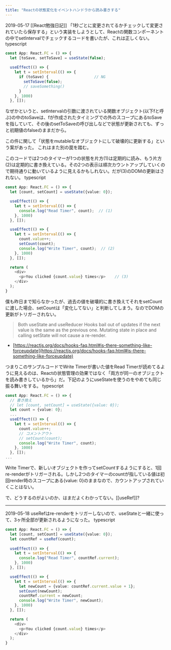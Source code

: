 ```yaml
---
title: "Reactの状態変化をイベントハンドラから読み書きする"
---
```


2019-05-17 [[React勉強日記]]
「1秒ごとに変更されてるかチェックして変更されていたら保存する」という実装をしようとして、Reactの関数コンポーネントの中でsetIntervalでチェックするコードを書いたが、これは正しくない。
typescript

```typescript
const App: React.FC = () => {
  let [toSave, setToSave] = useState(false);
  
  useEffect(() => {
    let t = setInterval(() => {
      if (toSave) {                    // NG
        setToSave(false);
        // saveSomething()
      }
    }, 1000)
  }, []);
```


なぜかというと、setIntervalの引数に渡されている関数オブジェクト(以下fと呼ぶ)の中のtoSaveは、fが作成されたタイミングでの外のスコープにあるtoSaveを指していて、その後のsetToSaveの呼び出しなどで状態が更新されても、ずっと初期値のfalseのままだから。

この件に関して「状態をmutableなオブジェクトにして破壊的に更新する」という案があった。
これはまた別の罠を踏む。

このコードでは2つのタイマーが1つの状態を片方(1)は定期的に読み、もう片方(2)は定期的に書き換えている。その2つの表示は順次カウントアップしていくので期待通りに動いているように見えるかもしれない。だが(3)のDOMの更新はされない。
typescript

```typescript
const App: React.FC = () => {
  let [count, setCount] = useState({value: 0});

  useEffect(() => {
    let t = setInterval(() => {
      console.log("Read Timer", count);  // (1)
    }, 1000)
  }, []);

  useEffect(() => {
    let t = setInterval(() => {
      count.value++;
      setCount(count);
      console.log("Write Timer", count);  // (2)
    }, 1000)
  }, []);

  return (
    <div>
      <p>You clicked {count.value} times</p>    // (3)
    </div>
  );
}
```

僕も昨日まで知らなかったが、過去の値を破壊的に書き換えてそれをsetCountに渡した場合、setCountは「変化してない」と判断してしまう。なのでDOMの更新がトリガーされない。

> Both useState and useReducer Hooks bail out of updates if the next value is the same as the previous one. Mutating state in place and calling setState will not cause a re-render.
- [https://reactjs.org/docs/hooks-faq.html#is-there-something-like-forceupdate](https://reactjs.org/docs/hooks-faq.html#is-there-something-like-forceupdate)

つまりこのサンプルコードでWrite Timerが書いた値をRead Timerが読めてるように見えるのは、Reactの状態管理の効果ではなく「両方が同一のオブジェクトを読み書きしているから」だ。下記のようにuseStateを使うのをやめても同じ振る舞いをする。
typescript

```typescript
const App: React.FC = () => {
  // 書き換え
  // let [count, setCount] = useState({value: 0});
  let count = {value: 0};
  ...
  useEffect(() => {
    let t = setInterval(() => {
      count.value++;
      // コメントアウト
      // setCount(count);
      console.log("Write Timer", count);
    }, 1000)
  }, []);
...
```


Write Timerで、新しいオブジェクトを作ってsetCountするようにすると、1回re-renderがトリガーされる。しかし2つのタイマーのcountが指している値は初回render時のスコープにある{value: 0}のままなので、カウントアップされていくことはない。

で、どうするのがよいのか、はまだよくわかってない。[[useRef]]?

----
2019-05-18
useRefはre-renderをトリガーしないので、useStateと一緒に使って、3ヶ所全部が更新されるようになった。
typescript

```typescript
const App: React.FC = () => {
  let [count, setCount] = useState({value: 0});
  let countRef = useRef(count);
  
  useEffect(() => {
    let t = setInterval(() => {
      console.log("Read Timer", countRef.current);
    }, 1000)
  }, []);

  useEffect(() => {
    let t = setInterval(() => {
      let newCount = {value: countRef.current.value + 1};
      setCount(newCount);
      countRef.current = newCount;
      console.log("Write Timer", newCount);
    }, 1000)
  }, []);

  return (
    <div>
      <p>You clicked {count.value} times</p>
    </div>
  );
}
```


